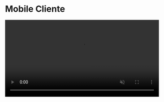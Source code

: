 # Mobile Cliente

<video autoplay muted loop width="100%">
  <source src="caminho/do/seu/video/Mobile_cliente.mp4" type="video/mp4">
  Seu navegador não suporta o elemento de vídeo.
</video>
